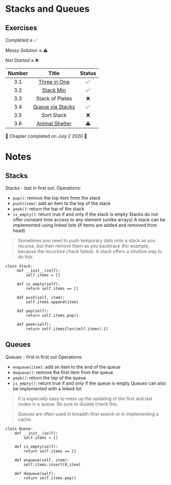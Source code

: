 # Stacks and Queues
## Exercises
*Completed* **=** :white_check_mark:

*Messy Solution* **=** :warning:

*Not Started* **=** :x:


| Number | Title                  | Status             |
|:------:|:----------------------:|:------------------:|
|   3.1  | [Three in One](three_in_one.py) | :white_check_mark: |
|   3.2  | [Stack Min](stack_min.py)      | :white_check_mark: |
|   3.3  | Stack of Plates | :x: |
|   3.4  | [Queue via Stacks](queue_via_stacks.py) | :white_check_mark: |
|   3.5  | Sort Stack | :x: |
|   3.6  | [Animal Shelter](animal_shelter.py) | :warning: |


:calendar: Chapter completed on *July 2 2020* :tada:

# Notes
## Stacks
Stacks - last in first out.
Operations:
- `pop()`: remove the top item from the stack
- `push(item)`: add an item to the top of the stack
- `peek()`: return the top of the stack
- `is_empty()`: return true if and only if the stack is empty
Stacks do not offer constant time access to any element (unlike arrays)
A stack can be implemented using linked lists (if items are added and removed from head)
> Sometimes you need to push temporary data onto a stack as you recurse, but then remove them as you backtrack (for example, because the recursive check failed). A stack offers a intuitive way to do this.

```
class Stack:
     def __init__(self):
         self.items = []

     def is_empty(self):
         return self.items == []

     def push(self, item):
         self.items.append(item)

     def pop(self):
         return self.items.pop()

     def peek(self):
         return self.items[len(self.items)-1]
```

## Queues
Queues - first in first out
Operations:
- `enqueue(item)`: add an item to the end of the queue
- `dequeue()`: remove the first item from the queue
- `peek()`: return the top of the queue
- `is_empty()`: return true if and only if the queue is empty
Queues can also be implemented with a linked list
> It is especially easy to mess up the updating of the first and last nodes in  a queue.  Be sure to double check this.

> Queues are often used in breadth-first search or in implementing a cache.

```
class Queue:
    def __init__(self):
        self.items = []

    def is_empty(self):
        return self.items == []

    def enqueue(self, item):
        self.items.insert(0,item)

    def dequeue(self):
        return self.items.pop()
```
